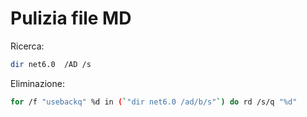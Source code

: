 # Pulizia file MD

Ricerca:
```bash
dir net6.0  /AD /s
```

Eliminazione:

```bash
for /f "usebackq" %d in (`"dir net6.0 /ad/b/s"`) do rd /s/q "%d"
```